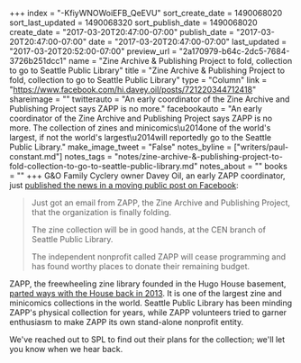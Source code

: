 +++
index = "-KfiyWNOWoiEFB_QeEVU"
sort_create_date = 1490068020
sort_last_updated = 1490068320
sort_publish_date = 1490068020
create_date = "2017-03-20T20:47:00-07:00"
publish_date = "2017-03-20T20:47:00-07:00"
date = "2017-03-20T20:47:00-07:00"
last_updated = "2017-03-20T20:52:00-07:00"
preview_url = "2a170979-b64c-2dc5-7684-3726b251dcc1"
name = "Zine Archive & Publishing Project to fold, collection to go to Seattle Public Library"
title = "Zine Archive & Publishing Project to fold, collection to go to Seattle Public Library"
type = "Column"
link = "https://www.facebook.com/hi.davey.oil/posts/721220344712418"
shareimage = ""
twitterauto = "An early coordinator of the Zine Archive and Publishing Project says ZAPP is no more."
facebookauto = "An early coordinator of the Zine Archive and Publishing Project says ZAPP is no more. The collection of zines and minicomics\u2014one of the world's largest, if not the world's largest\u2014will reportedly go to the Seattle Public Library."
make_image_tweet = "False"
notes_byline = ["writers/paul-constant.md"]
notes_tags = "notes/zine-archive-&-publishing-project-to-fold-collection-to-go-to-seattle-public-library.md"
notes_about = ""
books = ""
+++
G&O Family Cyclery owner Davey Oil, an early ZAPP coordinator, just [published the news in a moving public post on Facebook](https://www.facebook.com/hi.davey.oil/posts/721220344712418):

<blockquote><p>Just got an email from ZAPP, the Zine Archive and Publishing Project, that the organization is finally folding.</p>

<p>The zine collection will be in good hands, at the CEN branch of Seattle Public Library.</p>

<p>The independent nonprofit called ZAPP will cease programming and has found worthy places to donate their remaining budget.</p></blockquote>

ZAPP, the freewheeling zine library founded in the Hugo House basement, [parted ways with the House back in 2013](http://www.thestranger.com/seattle/breaking-up-is-hard-to-do/Content?oid=16509272). It is one of the largest zine and minicomics collections in the world. Seattle Public Library has been minding ZAPP's physical collection for years, while ZAPP volunteers tried to garner enthusiasm to make ZAPP its own stand-alone nonprofit entity.

We've reached out to SPL to find out their plans for the collection; we'll let you know when we hear back.